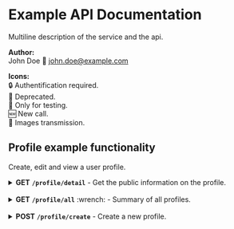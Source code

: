 # Example API Documentation

Multiline description of the service and the api.

**Author:**<br>
John Doe :email: <john.doe@example.com>

**Icons:**<br>
:lock: Authentification required. <br>
:floppy_disk: Deprecated. <br>
:wrench: Only for testing. <br>
:new: New call. <br>
:sunrise_over_mountains: Images transmission.


## Profile example functionality

Create, edit and view a user profile.


<details>
  <summary><b>GET</b> <b><code>/profile/detail</code></b> - Get the public information on the profile.</summary>
  <br>

```
(Request)

URL-Params (Required): email=[String]
URL-Params (Optional): -

Data-Params: -
```
```
(Response)

Success-Response:
Code: 200
Content:
{
  name: [String],
  age: [int],
  description: [String]
}

Error-Response:
Code: 400 BAD REQUEST
Content: -

```
</details>

<br>

<details>
  <summary><b>GET</b> <b><code>/profile/all</code></b> :wrench: - Summary of all profiles.</summary>
  <br>

```
(Request)

URL-Params (Required): -
URL-Params (Optional): -

Data-Params: -
```
```
(Response)

Success-Response:
Code: 200
Content:
[
  {
    name: [String],
    age: [int]
  }
]

Error-Response:
Code: 400 BAD REQUEST
Content: -

```
</details>

<br>

<details>
  <summary><b>POST</b> <b><code>/profile/create</code></b> - Create a new profile.</summary>
  <br>

  ```
  (Request)

  URL-Params (Required): -
  URL-Params (Optional): -

  Data-Params:
  {
    name: [String],
    email: [String],
    age: [int],
    description: [String]
  }
  ```
  ```
  (Response)

  Success-Response:
  Code: 200
  Content: -

  Error-Response:
  Code: 400 BAD REQUEST
  Content: -

  ```

</details>
